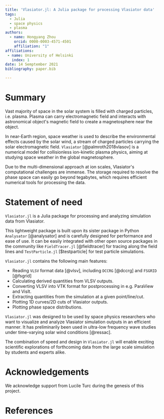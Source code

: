```yaml
---
title: 'Vlasiator.jl: A Julia package for processing Vlasiator data'
tags:
  - Julia
  - space physics
  - plasma
authors:
  - name: Hongyang Zhou
    orcid: 0000-0003-4571-4501
    affiliation: "1"
affiliations:
 - name: University of Helsinki
   index: 1
date: 14 Semptember 2021
bibliography: paper.bib

---
```


# Summary

Vast majority of space in the solar system is filled with charged particles,
i.e. plasma. Plasma can carry electromagnetic field and interacts with
astronomical object's magnetic field to create a magnetosphere near the object.

In near-Earth region, space weather is used to describe the environmental
effects caused by the solar wind, a stream of charged particles carrying the
solar electromagnetic field. `Vlasiator` [@palmroth2018vlasov] is a numerical
model for collisionless ion-kinetic plasma physics, aiming at studying space
weather in the global magnetosphere.

Due to the multi-dimensional approach at ion scales, Vlasiator's computational
challenges are immense. The storage required to resolve the phase space can
easily go beyond tegabytes, which requires efficient numerical tools for
processing the data.

# Statement of need

`Vlasiator.jl` is a Julia package for processing and analyzing simulation data
from Vlasiator.

This lightweight package is built upon its sister package in Python `Analysator`
[@analysator] and is carefully designed for performance and ease of use.
It can be easily integrated with other open source packages in the community
like `FieldTracer.jl` [@fieldtracer] for tracing along the field lines and
`TestParticle.jl` [$testparticle] for test particle simulations.

`Vlasiator.jl` contains the following main features:
* Reading `VLSV` format data [@vlsv], including `DCCRG` [@dccrg] and `FSGRID`
[@fsgrid]
* Calculating derived quantities from VLSV outputs.
* Converting VLSV into VTK format for postprocessing in e.g. ParaView and VisIt.
* Extracting quantities from the simulation at a given point/line/cut.
* Plotting 1D curves/2D cuts of Vlasiator outputs.
* Plotting phase space distributions.

`Vlasiator.jl` was designed to be used by space physics researchers who want to
visualize and analyze Vlasiator simulation outputs in an efficient manner.
It has preliminarily been used in ultra-low frequency wave studies under
time-varying solar wind conditions [@ressac].

The combination of speed and design in `Vlasiator.jl` will enable exciting
scientific explorations of forthcoming data from the large scale simulation by
students and experts alike.

# Acknowledgements

We acknowledge support from Lucile Turc during the genesis of this project.

# References